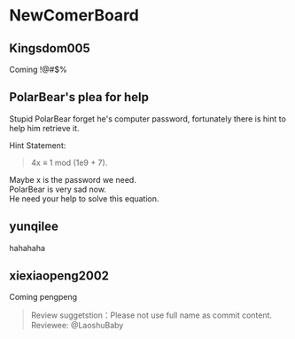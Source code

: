 # NewComerBoard

## Kingsdom005
Coming !@#$%

## PolarBear's plea for help
Stupid PolarBear forget he's computer password,  fortunately there is hint to help him retrieve it.

Hint Statement:
> 4x ≡ 1 mod (1e9 + 7).

Maybe x is the password we need.  
PolarBear is very sad now.  
He need your help to solve this equation.

## yunqilee
hahahaha

## xiexiaopeng2002
Coming pengpeng
>
>Review suggetstion：Please not use full name as commit content.
>Reviewee: @LaoshuBaby
